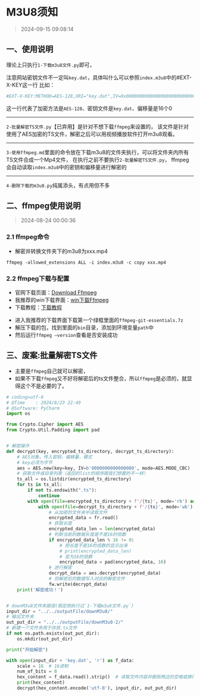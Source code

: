 # M3U8须知

> 2024-09-15 09:08:14

## 一、使用说明

理论上只执行`1-下载m3u8文件.py`即可，

注意网站密钥文件不一定叫`key.dat`，具体叫什么可以参照`index.m3u8`中的#EXT-X-KEY这一行
比如：

```makefile
#EXT-X-KEY:METHOD=AES-128,URI="key.dat",IV=0x00000000000000000000000000000000
```

这一行代表了加密方法是`AES-128`、密钥文件是`key.dat`、偏移量是16个0

---

`2-批量解密TS文件.py`【已弃用】是针对不想下载`ffmpeg`来设置的，
该文件是针对使用了AES加密的TS文件，解密之后可以用视频播放软件打开m3u8观看。

---

`3-使用ffmpeg.md`里面的命令放在下载m3u8的文件夹执行，可以将文件夹内所有TS文件合成一个Mp4文件，
在执行之前不要执行`2-批量解密TS文件.py`，
ffmpeg会自动读取`index.m3u8`中的密钥和偏移量进行解密的

---

`4-删除下载的m3u8.py`纯属添头，有点用但不多

## 二、ffmpeg使用说明

> 2024-08-24 00:00:36

### 2.1 ffmpeg命令

- 解密并转换文件夹下的m3u8为xxx.mp4

```shell
ffmpeg -allowed_extensions ALL -i index.m3u8 -c copy xxx.mp4
```

### 2.2 ffmpeg下载与配置

* 官网下载页面：[Download Ffmpeg](https://ffmpeg.org/download.html)
* 我推荐的win下载界面：[win下载Ffmpeg](https://www.gyan.dev/ffmpeg/builds/)
* 下载教程：[下载教程](https://blog.csdn.net/m0_47449768/article/details/130102406)

- 进入我推荐的下载界面下载第一个绿框里面的`ffmpeg-git-essentials.7z`
- 解压下载的包，找到里面的`bin`目录，添加到环境变量`path`中
- 然后运行`ffmpeg –version`查看是否安装成功

## 三、废案:批量解密TS文件

* 主要是`ffmpeg`自己就可以解密，
* 如果不下载`ffmpeg`又不好将解密后的ts文件整合，所以`ffmpeg`是必须的，就显得这个不是必要的了。

```python
# coding=utf-8
# @Time    : 2024/8/23 22:49
# @Software: PyCharm
import os

from Crypto.Cipher import AES
from Crypto.Util.Padding import pad


# 解密操作
def decrypt(key, encrypted_ts_directory, decrypt_ts_directory):
    # AES对象，传入密钥，偏移量，模式
    # key必须为字节
    aes = AES.new(key=key, IV=b'0000000000000000', mode=AES.MODE_CBC)
    # 获取文件或目录列表（返回的list的顺序跟我们想要的不一样）
    ts_all = os.listdir(encrypted_ts_directory)
    for ts in ts_all:
        if not ts.endswith(".ts"):
            continue
        with open(file=encrypted_ts_directory + f'/{ts}', mode='rb') as fr:
            with open(file=decrypt_ts_directory + f'/{ts}', mode='wb') as fw:
                # 从加密的文件夹中读取文件
                encrypted_data = fr.read()
                # 获取长度
                encrypted_data_len = len(encrypted_data)
                # 判断当前的数据长度是不是16的倍数
                if encrypted_data_len % 16 != 0:
                    # 把长度不是16的倍数的显示出来
                    # print(encrypted_data_len)
                    # 变为16的倍数
                    encrypted_data = pad(encrypted_data, 16)
                # 进行解密
                decrypt_data = aes.decrypt(encrypted_data)
                # 将解密后的数据写入对应的解密文件
                fw.write(decrypt_data)
    print('解密成功！')


# downM3u8文件夹路径(假定刚执行过`1-下载m3u8文件.py`)
input_dir = "../../outputFile/downM3u8/"
# 输出文件夹
out_put_dir = "../../outputFile/downM3u8-2/"
# 新建一个文件夹用于存放.ts文件
if not os.path.exists(out_put_dir):
    os.mkdir(out_put_dir)

print("开始解密")

with open(input_dir + 'key.dat', 'r') as f_data:
    scale = 16  # 16进制
    num_of_bits = 8
    hex_content = f_data.read().strip()  # 读取文件内容并删除两边的空格或换行
    print(hex_content)
    decrypt(hex_content.encode('utf-8'), input_dir, out_put_dir)

```

